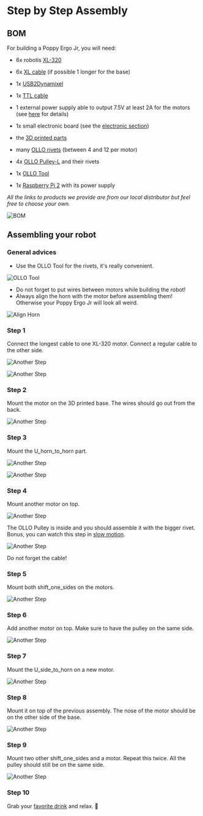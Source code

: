 # Step by Step Assembly

## BOM

For building a Poppy Ergo Jr, you will need:
* 6x robotis [XL-320](http://www.generationrobots.com/en/401692-dynamixel-xl-320-servo-motor.html?search_query=OLLO&results=23)
* 6x [XL cable](http://www.generationrobots.com/en/401875-3p-160-mm-cables-for-xl-servos-x5.html) (if possible 1 longer for the base)
* 1x [USB2Dynamixel](http://www.generationrobots.com/en/400848-usb2dynamixel-robotis.html?search_query=usb2dynamixel&results=20)
* 1x [TTL cable](http://www.generationrobots.com/en/401739-3p-cable-set-bcs-3p01-for-dynamixel-servo-motors.html?search_query=mx+cable&results=336)

* 1 external power supply able to output 7.5V at least 2A for the motors (see [here](https://forum.poppy-project.org/t/birth-of-poppyergojr-and-support-for-low-cost-xl-320-motors/1052/10) for details)
* 1x small electronic board (see the [electronic section](electronic.md))


* the [3D printed parts](../hardware/parts/BOM.md)
* many [OLLO rivets](http://www.generationrobots.com/en/401870-ollo-rivet-set-ors-10.html) (between 4 and 12 per motor)
* 4x [OLLO Pulley-L](http://www.generationrobots.com/en/401871-ollo-pulley-l-gray-5pcs.html?search_query=OLLO&results=23) and their rivets
* 1x [OLLO Tool](http://www.generationrobots.com/en/401872-ollo-tool.html)

* 1x [Raspberry Pi 2](https://www.raspberrypi.org/raspberry-pi-2-on-sale/) with its power supply

*All the links to products we provide are from our local distributor but feel free to choose your own.*

![BOM](img/assembly/bom.jpg)

## Assembling your robot

### General advices

* Use the OLLO Tool for the rivets, it's really convenient.

![OLLO Tool](img/assembly/ollo-tool.jpg)


* Do not forget to put wires between motors while building the robot!
* Always align the horn with the motor before assembling them! Otherwise your Poppy Ergo Jr will look all weird.

![Align Horn](img/assembly/align-horn.png)


### Step 1

Connect the longest cable to one XL-320 motor. Connect a regular cable to the other side.

![Another Step](img/assembly/step-1-1.jpg)

![Another Step](img/assembly/step-1-2.jpg)

### Step 2

Mount the motor on the 3D printed base. The wires should go out from the back.

![Another Step](img/assembly/step-2.jpg)

### Step 3

Mount the U_horn_to_horn part.

![Another Step](img/assembly/step-3-1.jpg)

![Another Step](img/assembly/step-3-2.jpg)

### Step 4

Mount another motor on top.

![Another Step](img/assembly/step-4-1.jpg)

The OLLO Pulley is inside and you should assemble it with the bigger rivet. Bonus, you can watch this step in [slow motion](https://vimeo.com/125704291).

![Another Step](img/assembly/step-4-2.jpg)

Do not forget the cable!


### Step 5

Mount both shift_one_sides on the motors.

![Another Step](img/assembly/step-5.jpg)

### Step 6

Add another motor on top. Make sure to have the pulley on the same side.

![Another Step](img/assembly/step-6.jpg)

### Step 7

Mount the U_side_to_horn on a new motor.

![Another Step](img/assembly/step-7.jpg)

### Step 8

Mount it on top of the previous assembly. The nose of the motor should be on the other side of the base.

![Another Step](img/assembly/step-8.jpg)

### Step 9

Mount two other shift_one_sides and a motor. Repeat this twice. All the pulley should still be on the same side.

![Another Step](img/assembly/step-9.jpg)

### Step 10

Grab your [favorite drink](https://www.flickr.com/photos/poppy-project/16488256337/) and relax. :beer:
